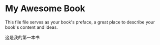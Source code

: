 # My Awesome Book

This file file serves as your book's preface, a great place to describe your book's content and ideas.



这是我的第一本书

